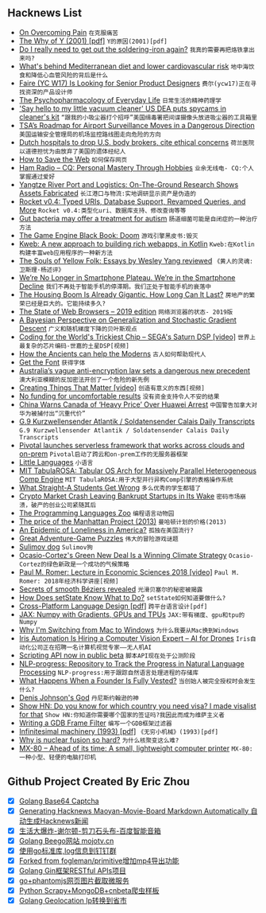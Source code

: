 ## Hacknews List


- [On Overcoming Pain](https://www.bunniestudios.com/blog/?p=5429)  `在克服痛苦`
- [The Why of Y (2001) [pdf]](https://www.dreamsongs.com/Files/WhyOfY.pdf)  `Y的原因(2001)[pdf]`
- [Do I really need to get out the soldering-iron again?](http://www.naughtycomputer.uk/do_i_really_need_to_get_out_the_soldering_iron_again.html)  `我真的需要再把烙铁拿出来吗?`
- [What&#39;s behind Mediterranean diet and lower cardiovascular risk](https://medicalxpress.com/news/2018-12-explore-mediterranean-diet-cardiovascular.html)  `地中海饮食和降低心血管风险的背后是什么`
- [Faire (YC W17) Is Looking for Senior Product Designers](https://boards.greenhouse.io/indigofair/jobs/4113751002?gh_jid=4113751002)  `费尔(ycw17)正在寻找资深的产品设计师`
- [The Psychopharmacology of Everyday Life](https://www.nybooks.com/daily/2018/11/19/the-psychopharmacology-of-everyday-life/)  `日常生活的精神药理学`
- [&#39;Say hello to my little vacuum cleaner&#39; US DEA puts spycams in cleaner&#39;s kit](https://www.theregister.co.uk/2018/12/07/dea_vacuum_cleaner/)  `“跟我的小吸尘器打个招呼”美国缉毒署把间谍摄像头放进吸尘器的工具箱里`
- [TSA’s Roadmap for Airport Surveillance Moves in a Dangerous Direction](https://www.eff.org/deeplinks/2018/12/tsas-roadmap-airport-surveillance-moves-dangerous-direction)  `美国运输安全管理局的机场监控路线图走向危险的方向`
- [Dutch hospitals to drop U.S. body brokers, cite ethical concerns](https://www.reuters.com/article/us-usa-bodies-dutch-exclusive/exclusive-dutch-hospitals-to-drop-u-s-body-brokers-cite-ethical-concerns-idUSKBN1O70RT)  `荷兰医院以道德担忧为由放弃了美国的遗体经纪人`
- [How to Save the Web](https://www.nytimes.com/2018/12/06/opinion/tim-berners-lee-saving-the-internet.html)  `如何保存网页`
- [Ham Radio – CQ: Personal Mastery Through Hobbies](https://medium.com/@solidi/cq-personal-mastery-through-hobbies-f25aab2e49ad)  `业余无线电- CQ:个人掌握通过爱好`
- [Yangtze River Port and Logistics: On-The-Ground Research Shows Assets Fabricated](https://hindenburgresearch.com/yangtze-river-port-logistics-total-zero-on-the-ground-research-shows-assets-appear-to-be-largely-fabricated/)  `长江港口与物流:实地调研显示资产是伪造的`
- [Rocket v0.4: Typed URIs, Database Support, Revamped Queries, and More](https://rocket.rs/v0.4/news/2018-12-08-version-0.4/)  `Rocket v0.4:类型化uri、数据库支持、修改查询等等`
- [Gut bacteria may offer a treatment for autism](https://www.economist.com/science-and-technology/2018/12/08/gut-bacteria-may-offer-a-treatment-for-autism)  `肠道细菌可能是自闭症的一种治疗方法`
- [The Game Engine Black Book: Doom](http://fabiensanglard.net/gebbdoom/)  `游戏引擎黑皮书:毁灭`
- [Kweb: A new approach to building rich webapps, in Kotlin](http://kweb.io/)  `Kweb:在Kotlin构建丰富web应用程序的一种新方法`
- [The Souls of Yellow Folk: Essays by Wesley Yang reviewed](https://spectator.us/next-neoconservatism-wesley-yang/)  `《黄人的灵魂:卫斯理·杨述评》`
- [We’re No Longer in Smartphone Plateau. We’re in the Smartphone Decline](https://nymag.com/intelligencer/2018/12/global-u-s-growth-in-smartphone-growth-starts-to-decline.html)  `我们不再处于智能手机的停滞期。我们正处于智能手机的衰落中`
- [The Housing Boom Is Already Gigantic. How Long Can It Last?](https://www.nytimes.com/2018/12/07/business/housing-boom-how-long-can-it-last.html)  `房地产的繁荣已经是巨大的。它能持续多久?`
- [The State of Web Browsers – 2019 edition](https://ferdychristant.com/the-state-of-web-browsers-88224d55b4e6)  `网络浏览器的状态- 2019版`
- [A Bayesian Perspective on Generalization and Stochastic Gradient Descent](https://ai.google/research/pubs/pub46697)  `广义和随机梯度下降的贝叶斯观点`
- [Coding for the World&#39;s Trickiest Chip – SEGA&#39;s Saturn DSP [video]](https://www.youtube.com/watch?v=n8plen8cLro)  `世界上最复杂的芯片编码-世嘉的土星DSP[视频]`
- [How the Ancients can help the Moderns](http://standpointmag.co.uk/node/7335/full)  `古人如何帮助现代人`
- [Get the Font](https://www.getthefont.com/)  `获得字体`
- [Australia’s vague anti-encryption law sets a dangerous new precedent](https://protonmail.com/blog/australia-anti-encryption-law/)  `澳大利亚模糊的反加密法开创了一个危险的新先例`
- [Creating Things That Matter [video]](https://www.youtube.com/watch?v=SId3J8J7cPo&amp;t=8s)  `创造有意义的东西[视频]`
- [No funding for uncomfortable results](https://www.johndcook.com/blog/2018/12/07/no-funding-for-unwanted-news/)  `没有资金支持令人不安的结果`
- [China Warns Canada of ‘Heavy Price’ Over Huawei Arrest](https://www.nytimes.com/2018/12/09/technology/canada-china-huawei-meng-wanzhou.html)  `中国警告加拿大对华为被捕付出“沉重代价”`
- [G.9 Kurzwellensender Atlantik / Soldatensender Calais Daily Transcripts](https://www.psywar.org/delmer/8310/1001)  `G.9 Kurzwellensender Atlantik / Soldatensender Calais Daily Transcripts`
- [Pivotal launches serverless framework that works across clouds and on-prem](https://techcrunch.com/2018/12/07/pivotal-announces-new-serverless-framework/)  `Pivotal启动了跨云和on-prem工作的无服务器框架`
- [Little Languages](https://www.maxhallinan.com/posts/2018/12/07/little-languages/)  `小语言`
- [MIT TabulaROSA: Tabular OS Arch for Massively Parallel Heterogeneous Comp Engine](https://arxiv.org/abs/1807.05308)  `MIT TabulaROSA:用于大型并行异构Comp引擎的表格操作系统`
- [What Straight-A Students Get Wrong](https://www.nytimes.com/2018/12/08/opinion/college-gpa-career-success.html)  `多么优秀的学生都错了`
- [Crypto Market Crash Leaving Bankrupt Startups in Its Wake](https://www.bloomberg.com/news/articles/2018-12-06/crypto-market-crash-is-causing-startups-to-shutter-operations)  `密码市场崩溃，破产的创业公司紧随其后`
- [The Programming Languages Zoo](http://plzoo.andrej.com/)  `编程语言动物园`
- [The price of the Manhattan Project (2013)](http://blog.nuclearsecrecy.com/2013/05/17/the-price-of-the-manhattan-project/)  `曼哈顿计划的价格(2013)`
- [An Epidemic of Loneliness in America?](https://www.nytimes.com/2018/12/08/opinion/letters/loneliness-epidemic.html)  `孤独在美国流行?`
- [Great Adventure-Game Puzzles](https://www.filfre.net/2018/11/ten-great-adventure-game-puzzles/)  `伟大的冒险游戏谜题`
- [Sulimov dog](https://en.wikipedia.org/wiki/Sulimov_dog)  `Sulimov狗`
- [Ocasio-Cortez&#39;s Green New Deal Is a Winning Climate Strategy](https://www.theatlantic.com/science/archive/2018/12/ocasio-cortez-green-new-deal-winning-climate-strategy/576514/)  `Ocasio-Cortez的绿色新政是一个成功的气候策略`
- [Paul M. Romer: Lecture in Economic Sciences 2018 [video]](https://www.youtube.com/watch?v=vZmgZGIZtiM)  `Paul M. Romer: 2018年经济科学讲座[视频]`
- [Secrets of smooth Béziers revealed](https://raphlinus.github.io/curves/2018/12/08/euler-spiral.html)  `光滑贝塞尔的秘密被揭露`
- [How Does setState Know What to Do?](https://overreacted.io/how-does-setstate-know-what-to-do/)  `setState如何知道要做什么?`
- [Cross-Platform Language Design [pdf]](http://lampwww.epfl.ch/~doeraene/thesis/doeraene-thesis-2018-cross-platform-language-design.pdf)  `跨平台语言设计[pdf]`
- [JAX: Numpy with Gradients, GPUs and TPUs](https://github.com/google/jax)  `JAX:带有梯度、gpu和tpu的Numpy`
- [Why I&#39;m Switching from Mac to Windows](http://xahlee.info/mswin/switch_to_windows.html)  `为什么我要从Mac换到Windows`
- [Iris Automation Is Hiring a Computer Vision Expert – AI for Drones](http://www.irisonboard.com/careers/)  `Iris自动化公司正在招聘一名计算机视觉专家——无人机AI`
- [Scripting API now in public beta](https://minecraft.net/en-us/article/scripting-api-now-public-beta)  `脚本API现在处于公测阶段`
- [NLP-progress: Repository to Track the Progress in Natural Language Processing](https://nlpprogress.com/)  `NLP-progress:用于跟踪自然语言处理进程的存储库`
- [What Happens When a Founder Is Fully Vested?](https://avc.com/2018/11/what-happens-when-a-founder-is-fully-vested/)  `当创始人被完全授权时会发生什么?`
- [Denis Johnson&#39;s God](https://lithub.com/looking-for-god-in-the-writing-of-denis-johnson/)  `丹尼斯约翰逊的神`
- [Show HN: Do you know for which country you need visa? I made visalist for that](https://visalist.io)  `Show HN:你知道你需要哪个国家的签证吗?我因此而成为维萨主义者`
- [Writing a GDB Frame Filter](https://medium.com/@mshockwave/writing-a-gdb-frame-filter-43bef88c9a53)  `编写一个GDB框架过滤器`
- [Infinitesimal machinery (1993) [pdf]](https://people.eecs.berkeley.edu/~pister/290G/Papers/Feynman83.pdf)  `《无穷小机械》(1993)[pdf]`
- [Why is nuclear fusion so hard?](http://blog.sigfpe.com/2018/12/why-is-nuclear-fusion-so-hard.html)  `为什么核聚变这么难?`
- [MX-80 – Ahead of its time: A small, lightweight computer printer](https://global.epson.com/company/corporate_history/milestone_products/11_mx80.html)  `MX-80:一种小型、轻便的电脑打印机`

## Github Project Created By Eric Zhou

- [x] [Golang Base64 Captcha](https://github.com/mojocn/base64Captcha)
- [x] [Generating Hacknews Maoyan-Movie-Board Markdown Automatically 自动生成Hacknews新闻](https://github.com/dejavuzhou/md-genie)
- [x] [生活大爆炸-谢尔顿-剪刀石头布-百度智能音箱](https://github.com/mojocn/dueros-bang-game)
- [x] [Golang Beego网站 mojotv.cn](https://github.com/mojocn/www.mojotv.cn)
- [x] [使用go标准库,log信息到钉钉群](https://github.com/mojocn/dooger)
- [x] [Forked from fogleman/primitive增加mp4导出功能](https://github.com/mojocn/primitive)
- [x] [Golang Gin框架RESTful APIs项目](https://github.com/JJJJJJJerk/ezier-golang-web-api-framework)
- [x] [go+phantomjs网页图片截取微服务](https://github.com/mojocn/screen_shot)
- [x] [Python Scrapy+MongoDB+cnbeta爬虫样板](https://github.com/mojocn/scrapy_mongodb_boilerplate_cnbeta)
- [x] [Golang Geolocation Ip转换到省市](https://github.com/mojocn/ip2location)